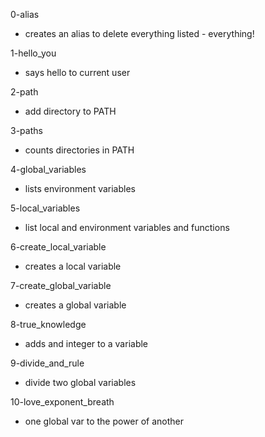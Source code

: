 0-alias
* creates an alias to delete everything listed - everything!

1-hello_you
* says hello to current user

2-path
* add directory to PATH

3-paths
* counts directories in PATH

4-global_variables
* lists environment variables

5-local_variables
* list local and environment variables and functions

6-create_local_variable
* creates a local variable

7-create_global_variable
* creates a global variable

8-true_knowledge
* adds and integer to a variable

9-divide_and_rule
* divide two global variables

10-love_exponent_breath
* one global var to the power of another
